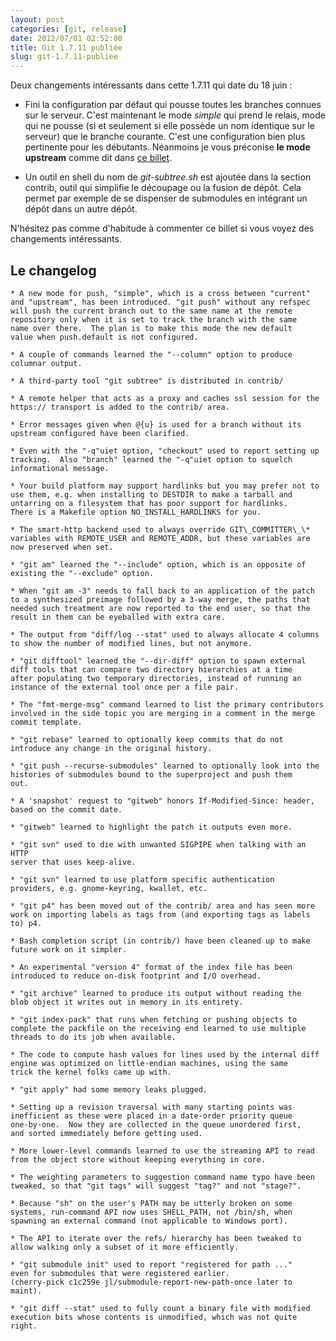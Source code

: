 ```yaml
---
layout: post
categories: [git, release]
date: 2012/07/01 02:52:00
title: Git 1.7.11 publiée
slug: git-1.7.11-publiee
---
```


Deux changements intéressants dans cette 1.7.11 qui date du 18 juin :

* Fini la configuration par défaut qui pousse toutes les branches connues
  sur le serveur. C'est maintenant le mode *simple* qui prend le relais,
  mode qui ne pousse (si et seulement si elle possède un nom identique sur le
  serveur) que le branche courante. C'est une configuration bien plus
  pertinente pour les débutants. Néanmoins je vous préconise **le mode
  upstream** comme dit dans
  [ce billet](http://gitfr.net/blog/2011/12/11/comportement-par-defaut-du-git-push/).

* Un outil en shell du nom de *git-subtree.sh* est ajoutée dans la section
  contrib, outil qui simplifie le découpage ou la fusion de dépôt. Cela
  permet par exemple de se dispenser de submodules en intégrant un dépôt
  dans un autre dépôt.

N'hésitez pas comme d'habitude à commenter ce billet si vous voyez des 
changements intéressants.

Le changelog
------------

    * A new mode for push, "simple", which is a cross between "current"
    and "upstream", has been introduced. "git push" without any refspec
    will push the current branch out to the same name at the remote
    repository only when it is set to track the branch with the same
    name over there.  The plan is to make this mode the new default
    value when push.default is not configured.

    * A couple of commands learned the "--column" option to produce
    columnar output.

    * A third-party tool "git subtree" is distributed in contrib/

    * A remote helper that acts as a proxy and caches ssl session for the
    https:// transport is added to the contrib/ area.

    * Error messages given when @{u} is used for a branch without its
    upstream configured have been clarified.

    * Even with the "-q"uiet option, "checkout" used to report setting up
    tracking.  Also "branch" learned the "-q"uiet option to squelch
    informational message.

    * Your build platform may support hardlinks but you may prefer not to
    use them, e.g. when installing to DESTDIR to make a tarball and
    untarring on a filesystem that has poor support for hardlinks.
    There is a Makefile option NO_INSTALL_HARDLINKS for you.

    * The smart-http backend used to always override GIT\_COMMITTER\_\*
    variables with REMOTE_USER and REMOTE_ADDR, but these variables are
    now preserved when set.

    * "git am" learned the "--include" option, which is an opposite of
    existing the "--exclude" option.

    * When "git am -3" needs to fall back to an application of the patch
    to a synthesized preimage followed by a 3-way merge, the paths that
    needed such treatment are now reported to the end user, so that the
    result in them can be eyeballed with extra care.

    * The output from "diff/log --stat" used to always allocate 4 columns
    to show the number of modified lines, but not anymore.

    * "git difftool" learned the "--dir-diff" option to spawn external
    diff tools that can compare two directory hierarchies at a time
    after populating two temporary directories, instead of running an
    instance of the external tool once per a file pair.

    * The "fmt-merge-msg" command learned to list the primary contributors
    involved in the side topic you are merging in a comment in the merge
    commit template.

    * "git rebase" learned to optionally keep commits that do not
    introduce any change in the original history.

    * "git push --recurse-submodules" learned to optionally look into the
    histories of submodules bound to the superproject and push them
    out.

    * A 'snapshot' request to "gitweb" honors If-Modified-Since: header,
    based on the commit date.

    * "gitweb" learned to highlight the patch it outputs even more.

    * "git svn" used to die with unwanted SIGPIPE when talking with an HTTP
    server that uses keep-alive.

    * "git svn" learned to use platform specific authentication
    providers, e.g. gnome-keyring, kwallet, etc.

    * "git p4" has been moved out of the contrib/ area and has seen more
    work on importing labels as tags from (and exporting tags as labels
    to) p4.

    * Bash completion script (in contrib/) have been cleaned up to make
    future work on it simpler.

    * An experimental "version 4" format of the index file has been
    introduced to reduce on-disk footprint and I/O overhead.

    * "git archive" learned to produce its output without reading the
    blob object it writes out in memory in its entirety.

    * "git index-pack" that runs when fetching or pushing objects to
    complete the packfile on the receiving end learned to use multiple
    threads to do its job when available.

    * The code to compute hash values for lines used by the internal diff
    engine was optimized on little-endian machines, using the same
    trick the kernel folks came up with.

    * "git apply" had some memory leaks plugged.

    * Setting up a revision traversal with many starting points was
    inefficient as these were placed in a date-order priority queue
    one-by-one.  Now they are collected in the queue unordered first,
    and sorted immediately before getting used.

    * More lower-level commands learned to use the streaming API to read
    from the object store without keeping everything in core.

    * The weighting parameters to suggestion command name typo have been
    tweaked, so that "git tags" will suggest "tag?" and not "stage?".

    * Because "sh" on the user's PATH may be utterly broken on some
    systems, run-command API now uses SHELL_PATH, not /bin/sh, when
    spawning an external command (not applicable to Windows port).

    * The API to iterate over the refs/ hierarchy has been tweaked to
    allow walking only a subset of it more efficiently.

    * "git submodule init" used to report "registered for path ..."
    even for submodules that were registered earlier.
    (cherry-pick c1c259e jl/submodule-report-new-path-once later to maint).

    * "git diff --stat" used to fully count a binary file with modified
    execution bits whose contents is unmodified, which was not quite
    right.
